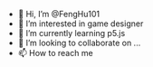 - 👋 Hi, I’m @FengHu101
- 👀 I’m interested in game designer
- 🌱 I’m currently learning p5.js
- 💞️ I’m looking to collaborate on ...
- 📫 How to reach me 

<!---
FengHu101/FengHu101 is a ✨ special ✨ repository because its `README.md` (this file) appears on your GitHub profile.
You can click the Preview link to take a look at your changes.
--->
